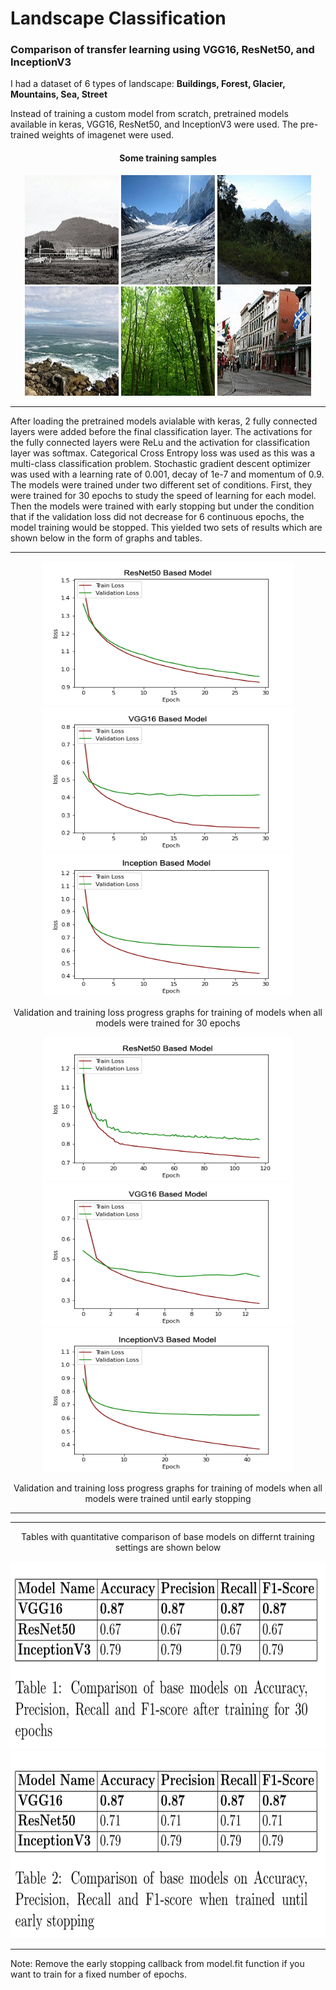 # Landscape Classification
<h3>Comparison of transfer learning using VGG16, ResNet50, and InceptionV3 </h3>

I had a dataset of 6 types of landscape: <b>Buildings, Forest, Glacier, Mountains, Sea, Street</b>

Instead of training a custom model from scratch, pretrained models available in keras, VGG16, ResNet50, and InceptionV3 were used. The pre-trained weights of imagenet were used. 

<h4><p align="center">Some training samples</p></h4>

<p align="center">
  <img width="150" height="175" src='https://github.com/mhassan93/landscape-classification-TL/blob/main/Images/0.jpg'/>
  <img width="150" height="175" src='https://github.com/mhassan93/landscape-classification-TL/blob/main/Images/10.jpg'/>
  <img width="150" height="175" src='https://github.com/mhassan93/landscape-classification-TL/blob/main/Images/16.jpg'/>
  <img width="150" height="175" src='https://github.com/mhassan93/landscape-classification-TL/blob/main/Images/7.jpg'/>
  <img width="150" height="175" src='https://github.com/mhassan93/landscape-classification-TL/blob/main/Images/8.jpg'/>
  <img width="150" height="175" src='https://github.com/mhassan93/landscape-classification-TL/blob/main/Images/9.jpg'/>
</p>


<hr>
After loading the pretrained models avialable with keras, 2 fully connected layers were added before the final classification layer. The activations for the fully connected layers were ReLu and the activation for classification layer was softmax. Categorical Cross Entropy loss was used as this was a multi-class classification problem. Stochastic gradient descent optimizer was used with a learning rate of 0.001, decay of 1e-7 and momentum of 0.9. The models were trained under two different set of conditions. First, they were trained for 30 epochs to study the speed of learning for each model. Then the models were trained with early stopping but under the condition that if the validation loss did not decrease for 6 continuous epochs, the model training would be stopped. This yielded two sets of results which are shown below in the form of graphs and tables.
<hr>
<p align="center">
  <img width="400" height="230" src='https://github.com/mhassan93/landscape-classification-TL/blob/main/Results/Plot%20ResNet50.png'/>
  <img width="400" height="230" src='https://github.com/mhassan93/landscape-classification-TL/blob/main/Results/Plot%20VGG16.png'/>
  <img width="400" height="230" src='https://github.com/mhassan93/landscape-classification-TL/blob/main/Results/Plot%20Inception.png'/>
</p>
<p align = "center">Validation and training loss progress graphs for training of models when all models were trained for 30 epochs</p>

<p align="center">
  <img width="400" height="230" src='https://github.com/mhassan93/landscape-classification-TL/blob/main/Results/Plot%20ES%20ResNet50.png'/>
  <img width="400" height="230" src='https://github.com/mhassan93/landscape-classification-TL/blob/main/Results/Plot%20ES%20VGG16.png'/>
  <img width="400" height="230" src='https://github.com/mhassan93/landscape-classification-TL/blob/main/Results/Plot%20ES%20Inception.png'/>
</p>
<p align = "center">Validation and training loss progress graphs for training of models when all models were trained until early stopping</p>
<hr>

<hr>
<p align = "center">Tables with quantitative comparison of base models on differnt training settings are shown below</p>
<p align="center">
  <img width="700" height="300" src='https://github.com/mhassan93/landscape-classification-TL/blob/main/Results/Training%2030%20Epochs.png'/>
  <img width="700" height="300" src='https://github.com/mhassan93/landscape-classification-TL/blob/main/Results/ES%20Training.png'/>
</p>
<hr>
Note: Remove the early stopping callback from model.fit function if you want to train for a fixed number of epochs.
